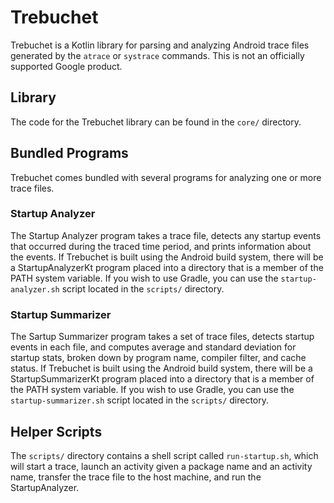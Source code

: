 # Trebuchet

Trebuchet is a Kotlin library for parsing and analyzing Android trace files generated by the `atrace` or `systrace` commands.  This is not an officially supported Google product.

## Library

The code for the Trebuchet library can be found in the `core/` directory.

## Bundled Programs

Trebuchet comes bundled with several programs for analyzing one or more trace files.

### Startup Analyzer

The Startup Analyzer program takes a trace file, detects any startup events that occurred during the traced time period, and prints information about the events.  If Trebuchet is built using the Android build system, there will be a StartupAnalyzerKt program placed into a directory that is a member of the PATH system variable.  If you wish to use Gradle, you can use the `startup-analyzer.sh` script located in the `scripts/` directory.

### Startup Summarizer

The Sartup Summarizer program takes a set of trace files, detects startup events in each file, and computes average and standard deviation for startup stats, broken down by program name, compiler filter, and cache status.  If Trebuchet is built using the Android build system, there will be a StartupSummarizerKt program placed into a directory that is a member of the PATH system variable.  If you wish to use Gradle, you can use the `startup-summarizer.sh` script located in the `scripts/` directory.

## Helper Scripts

The `scripts/` directory contains a shell script called `run-startup.sh`, which will start a trace, launch an activity given a package name and an activity name, transfer the trace file to the host machine, and run the StartupAnalyzer.
